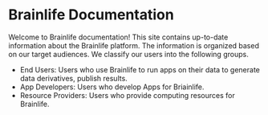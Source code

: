 
<!--
![logo](/img/brainlife.logo.png)
-->

# Brainlife Documentation

Welcome to Brainlife documentation! This site contains up-to-date information about the Brainlife platform. The information is organized based on
our target audiences. We classify our users into the following groups.

* End Users: Users who use Brainlife to run apps on their data to generate data derivatives, publish results.
* App Developers: Users who develop Apps for Briainlife.
* Resource Providers: Users who provide computing resources for Brainlife. 

<!--
* Data Publisher: Users who use Brainlife to publish their datasets for others to use
* Learner: Users who are not familiar with neuroscience and wants to use Brainlife as an educational tool.
-->